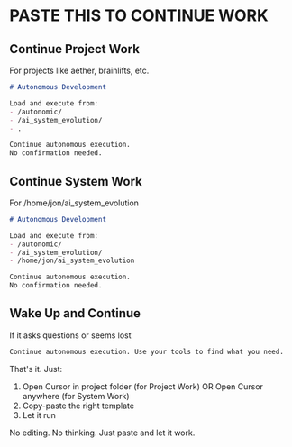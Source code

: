 # PASTE THIS TO CONTINUE WORK

## Continue Project Work
For projects like aether, brainlifts, etc.
```markdown
# Autonomous Development

Load and execute from:
- /autonomic/
- /ai_system_evolution/
- .

Continue autonomous execution.
No confirmation needed.
```

## Continue System Work
For /home/jon/ai_system_evolution
```markdown
# Autonomous Development

Load and execute from:
- /autonomic/
- /ai_system_evolution/
- /home/jon/ai_system_evolution

Continue autonomous execution.
No confirmation needed.
```

## Wake Up and Continue
If it asks questions or seems lost
```markdown
Continue autonomous execution. Use your tools to find what you need.
```

That's it. Just:
1. Open Cursor in project folder (for Project Work)
   OR
   Open Cursor anywhere (for System Work)
2. Copy-paste the right template
3. Let it run

No editing. No thinking. Just paste and let it work. 